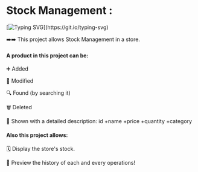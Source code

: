 # Stock Management :

[![Typing SVG](https://readme-typing-svg.herokuapp.com?font=Fira+Code&weight=700&size=27&pause=1000&color=FF7A19&background=FCFFCC00&width=600&height=60&lines=Hello+%26+Welcome!;This+is+a+Stock+Managing+Project.)](https://git.io/typing-svg)

:arrow_right::arrow_right: This project allows Stock Management in a store.


#### A product in this project can be:

:heavy_plus_sign: Added

:arrows_counterclockwise: Modified

:mag: Found (by searching it)

:wastebasket: Deleted

:bookmark_tabs: Shown with a detailed description: id +name +price +quantity +category


#### Also this project allows:

:spiral_calendar: Display the store's stock.
 
:receipt: Preview the history of each and every operations!
